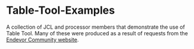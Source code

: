 # Table-Tool-Examples

A collection of JCL and processor members that demonstrate the use of Table Tool. Many of these were produced as a result of requests from the [Endevor Community website](https://community.broadcom.com/home).

